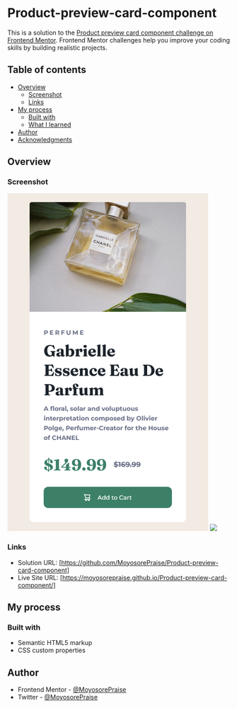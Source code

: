 # Product-preview-card-component

This is a solution to the [Product preview card component challenge on Frontend Mentor](https://www.frontendmentor.io/challenges/product-preview-card-component-GO7UmttRfa). Frontend Mentor challenges help you improve your coding skills by building realistic projects.

## Table of contents

- [Overview](#overview)
  - [Screenshot](#screenshot)
  - [Links](#links)
- [My process](#my-process)
  - [Built with](#built-with)
  - [What I learned](#what-i-learned)
- [Author](#author)
- [Acknowledgments](#acknowledgments)



## Overview
### Screenshot
![](design/desktop-preview.png)
![](design/mobile-preview.png)

### Links
- Solution URL: [https://github.com/MoyosorePraise/Product-preview-card-component]
- Live Site URL: [https://moyosorepraise.github.io/Product-preview-card-component/]

## My process
### Built with
- Semantic HTML5 markup
- CSS custom properties 


## Author
- Frontend Mentor - [@MoyosorePraise](https://www.frontendmentor.io/profile/MoyosorePraise)
- Twitter - [@MoyosorePraise](https://www.twitter.com/MoyosorePraise)
